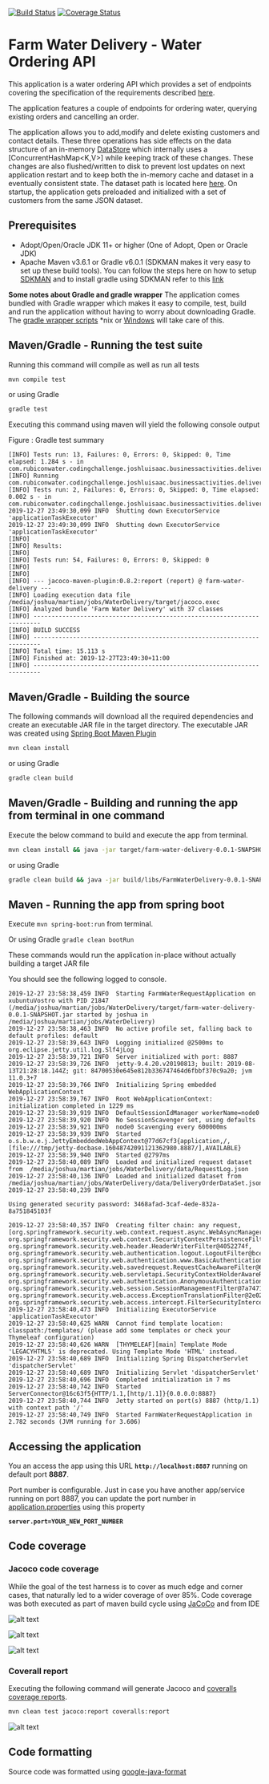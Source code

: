 [![Build Status](https://travis-ci.org/joshluisaac/FarmWaterDelivery.svg?branch=master)](https://travis-ci.org/joshluisaac/FarmWaterDelivery)
[![Coverage Status](https://coveralls.io/repos/github/joshluisaac/FarmWaterDelivery/badge.svg?branch=master)](https://coveralls.io/github/joshluisaac/FarmWaterDelivery?branch=master)



# Farm Water Delivery - Water Ordering API

This application is a water ordering API which provides a set of endpoints
covering the specification of the requirements described [here](RubiconCodingChallenge.pdf).

The application features a couple of endpoints for ordering water, querying existing orders and cancelling an order.

The application allows you to add,modify and delete existing customers and contact details. These three operations has side effects on the data structure of an in-memory [DataStore](src/main/java/au/com/belong/codingtest/joshluisaac/infrastructure/DataStore.java)
which internally uses a [ConcurrentHashMap<K,​V>] while keeping track of these changes.
These changes are also flushed/written to disk to prevent lost updates on next application restart and to keep both the in-memory cache and dataset in a eventually consistent state.
The dataset path is located here [here](config/CustomerDataSet.json). On startup, the application gets preloaded and initialized with a set of customers from the same JSON dataset.




## Prerequisites

- Adopt/Open/Oracle JDK 11+ or higher (One of Adopt, Open or Oracle JDK)
- Apache Maven v3.6.1 or Gradle v6.0.1 (SDKMAN makes it very easy to set up these build tools). You can follow the steps here on how to setup [SDKMAN](https://sdkman.io/install) and to install gradle using SDKMAN refer to this [link](https://gradle.org/install/)

**Some notes about Gradle and gradle wrapper**
The application comes bundled with Gradle wrapper which makes it easy to compile, test, build and run the application without having to worry about downloading Gradle. The [gradle wrapper scripts](gradlew) *nix or [Windows](gradlew.bat) will take care of this.

## Maven/Gradle - Running the test suite

Running this command will compile as well as run all tests

```bash
mvn compile test
```

or using Gradle

```bash
gradle test
```

Executing this command using maven will yield the following console output



Figure : Gradle test summary


```log
[INFO] Tests run: 13, Failures: 0, Errors: 0, Skipped: 0, Time elapsed: 1.284 s - in com.rubiconwater.codingchallenge.joshluisaac.businessactivities.deliverymanagement.api.WaterDeliveryApiControllerTest
[INFO] Running com.rubiconwater.codingchallenge.joshluisaac.businessactivities.deliverymanagement.api.CancelOrderRequestTest
[INFO] Tests run: 2, Failures: 0, Errors: 0, Skipped: 0, Time elapsed: 0.002 s - in com.rubiconwater.codingchallenge.joshluisaac.businessactivities.deliverymanagement.api.CancelOrderRequestTest
2019-12-27 23:49:30,099 INFO  Shutting down ExecutorService 'applicationTaskExecutor'
2019-12-27 23:49:30,099 INFO  Shutting down ExecutorService 'applicationTaskExecutor'
[INFO] 
[INFO] Results:
[INFO] 
[INFO] Tests run: 54, Failures: 0, Errors: 0, Skipped: 0
[INFO] 
[INFO] 
[INFO] --- jacoco-maven-plugin:0.8.2:report (report) @ farm-water-delivery ---
[INFO] Loading execution data file /media/joshua/martian/jobs/WaterDelivery/target/jacoco.exec
[INFO] Analyzed bundle 'Farm Water Delivery' with 37 classes
[INFO] ------------------------------------------------------------------------
[INFO] BUILD SUCCESS
[INFO] ------------------------------------------------------------------------
[INFO] Total time: 15.113 s
[INFO] Finished at: 2019-12-27T23:49:30+11:00
[INFO] ------------------------------------------------------------------------
```

## Maven/Gradle - Building the source

The following commands will download all the required dependencies and create an executable JAR file in the target directory.
The executable JAR was created using [Spring Boot Maven Plugin](https://docs.spring.io/spring-boot/docs/current/maven-plugin/index.html)

```bash
mvn clean install
```

or using Gradle

```bash
gradle clean build
```

## Maven/Gradle - Building and running the app from terminal in one command

Execute the below command to build and execute the app from terminal.

```bash
mvn clean install && java -jar target/farm-water-delivery-0.0.1-SNAPSHOT.jar
```

or using Gradle

```bash
gradle clean build && java -jar build/libs/FarmWaterDelivery-0.0.1-SNAPSHOT.jar
```

## Maven - Running the app from spring boot

Execute `mvn spring-boot:run` from terminal.

Or using Gradle `gradle clean bootRun`

These commands would run the application in-place without actually building a target JAR file

You should see the following logged to console.

```log
2019-12-27 23:58:38,459 INFO  Starting FarmWaterRequestApplication on xubuntuVostro with PID 21847 (/media/joshua/martian/jobs/WaterDelivery/target/farm-water-delivery-0.0.1-SNAPSHOT.jar started by joshua in /media/joshua/martian/jobs/WaterDelivery)
2019-12-27 23:58:38,463 INFO  No active profile set, falling back to default profiles: default
2019-12-27 23:58:39,643 INFO  Logging initialized @2500ms to org.eclipse.jetty.util.log.Slf4jLog
2019-12-27 23:58:39,721 INFO  Server initialized with port: 8887
2019-12-27 23:58:39,726 INFO  jetty-9.4.20.v20190813; built: 2019-08-13T21:28:18.144Z; git: 84700530e645e812b336747464d6fbbf370c9a20; jvm 11.0.3+7
2019-12-27 23:58:39,766 INFO  Initializing Spring embedded WebApplicationContext
2019-12-27 23:58:39,767 INFO  Root WebApplicationContext: initialization completed in 1229 ms
2019-12-27 23:58:39,919 INFO  DefaultSessionIdManager workerName=node0
2019-12-27 23:58:39,920 INFO  No SessionScavenger set, using defaults
2019-12-27 23:58:39,921 INFO  node0 Scavenging every 600000ms
2019-12-27 23:58:39,939 INFO  Started o.s.b.w.e.j.JettyEmbeddedWebAppContext@77d67cf3{application,/,[file:///tmp/jetty-docbase.16048742091121362980.8887/],AVAILABLE}
2019-12-27 23:58:39,940 INFO  Started @2797ms
2019-12-27 23:58:40,089 INFO  Loaded and initialized request dataset from  /media/joshua/martian/jobs/WaterDelivery/data/RequestLog.json
2019-12-27 23:58:40,136 INFO  Loaded and initialized dataset from  /media/joshua/martian/jobs/WaterDelivery/data/DeliveryOrderDataSet.json
2019-12-27 23:58:40,239 INFO  

Using generated security password: 3468afad-3caf-4ede-832a-8a751845103f

2019-12-27 23:58:40,357 INFO  Creating filter chain: any request, [org.springframework.security.web.context.request.async.WebAsyncManagerIntegrationFilter@4fad94a7, org.springframework.security.web.context.SecurityContextPersistenceFilter@62e70ea3, org.springframework.security.web.header.HeaderWriterFilter@4052274f, org.springframework.security.web.authentication.logout.LogoutFilter@bcec031, org.springframework.security.web.authentication.www.BasicAuthenticationFilter@fd0e5b6, org.springframework.security.web.savedrequest.RequestCacheAwareFilter@675d8c96, org.springframework.security.web.servletapi.SecurityContextHolderAwareRequestFilter@68d6972f, org.springframework.security.web.authentication.AnonymousAuthenticationFilter@475835b1, org.springframework.security.web.session.SessionManagementFilter@7a7471ce, org.springframework.security.web.access.ExceptionTranslationFilter@2e029d61, org.springframework.security.web.access.intercept.FilterSecurityInterceptor@2c1b9e4b]
2019-12-27 23:58:40,473 INFO  Initializing ExecutorService 'applicationTaskExecutor'
2019-12-27 23:58:40,625 WARN  Cannot find template location: classpath:/templates/ (please add some templates or check your Thymeleaf configuration)
2019-12-27 23:58:40,626 WARN  [THYMELEAF][main] Template Mode 'LEGACYHTML5' is deprecated. Using Template Mode 'HTML' instead.
2019-12-27 23:58:40,689 INFO  Initializing Spring DispatcherServlet 'dispatcherServlet'
2019-12-27 23:58:40,689 INFO  Initializing Servlet 'dispatcherServlet'
2019-12-27 23:58:40,696 INFO  Completed initialization in 7 ms
2019-12-27 23:58:40,742 INFO  Started ServerConnector@16c63f5{HTTP/1.1,[http/1.1]}{0.0.0.0:8887}
2019-12-27 23:58:40,744 INFO  Jetty started on port(s) 8887 (http/1.1) with context path '/'
2019-12-27 23:58:40,749 INFO  Started FarmWaterRequestApplication in 2.782 seconds (JVM running for 3.606)
```


## Accessing the application

You an access the app using this URL **`http://localhost:8887`** running on default port **8887**.

Port number is configurable. Just in case you have another app/service running on port 8887, you can update the port number in
[application.properties](src/main/resources/application.properties) using this property

**`server.port=YOUR_NEW_PORT_NUMBER`**


## Code coverage

### Jacoco code coverage
While the goal of the test harness is to cover as much edge and corner cases, that naturally led to a wider coverage of over 85%.
Code coverage was both executed as part of maven build cycle using [JaCoCo](https://github.com/jacoco/jacoco)  and from IDE


![alt text][codecoverage]

![alt text][codeCoverage_Ide2]

![alt text][codeCoverageJacoco]


### Coverall report
Executing the following command will generate Jacoco and [coveralls coverage reports](https://coveralls.io/github/joshluisaac/FarmWaterDelivery?branch=master).
```bash
mvn clean test jacoco:report coveralls:report
```
![alt text][coverallReport]


## Code formatting
Source code was formatted using [google-java-format](https://github.com/google/google-java-format)



[codecoverage]: screenshots/codeCoverage_Ide.png "codeCoverage_Ide"
[codeCoverage_Ide2]: screenshots/codeCoverage_Ide2.png "codeCoverage_Ide2"
[codeCoverageJacoco]: screenshots/codeCoverageJacoco.png "codeCoverageJacoco"
[coverallReport]: screenshots/coverallReport.png "coverallReport"